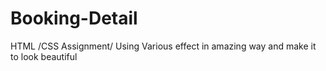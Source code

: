 # Booking-Detail
HTML /CSS Assignment/ Using  Various effect in amazing way and make it to look beautiful

